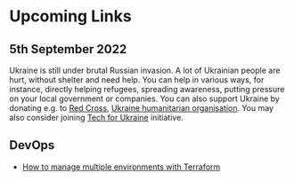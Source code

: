 # Upcoming Links

## 5th September 2022

Ukraine is still under brutal Russian invasion. A lot of Ukrainian people are hurt, without shelter and need help. You can help in various ways, for instance, directly helping refugees, spreading awareness, putting pressure on your local government or companies. You can also support Ukraine by donating e.g. to [Red Cross](https://redcross.org.ua/en/), [Ukraine humanitarian organisation](https://savelife.in.ua/en/donate/). You may also consider joining [Tech for Ukraine](https://techtotherescue.org/tech/tech-for-ukraine) initiative.

## DevOps

* [How to manage multiple environments with Terraform](https://blog.gruntwork.io/how-to-manage-multiple-environments-with-terraform-32c7bc5d692)
